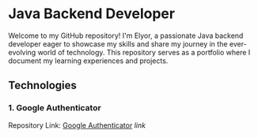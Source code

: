 # Java Backend Developer

Welcome to my GitHub repository! I'm Elyor, a passionate Java backend developer eager to showcase my skills and share my journey in the ever-evolving world of technology. This repository serves as a portfolio where I document my learning experiences and projects.

## Technologies

### 1. Google Authenticator
Repository Link: [Google Authenticator](#) *link*

